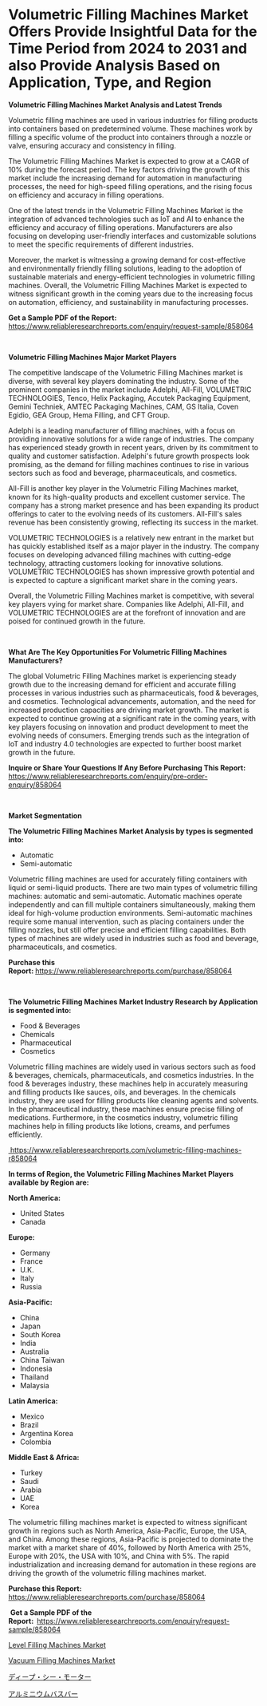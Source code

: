 <p><h1>Volumetric Filling Machines Market Offers Provide Insightful Data for the Time Period from 2024 to 2031 and also Provide Analysis Based on Application, Type, and Region</h1></p><p><strong>Volumetric Filling Machines Market Analysis and Latest Trends</strong></p>
<p><p>Volumetric filling machines are used in various industries for filling products into containers based on predetermined volume. These machines work by filling a specific volume of the product into containers through a nozzle or valve, ensuring accuracy and consistency in filling.</p><p>The Volumetric Filling Machines Market is expected to grow at a CAGR of 10% during the forecast period. The key factors driving the growth of this market include the increasing demand for automation in manufacturing processes, the need for high-speed filling operations, and the rising focus on efficiency and accuracy in filling operations.</p><p>One of the latest trends in the Volumetric Filling Machines Market is the integration of advanced technologies such as IoT and AI to enhance the efficiency and accuracy of filling operations. Manufacturers are also focusing on developing user-friendly interfaces and customizable solutions to meet the specific requirements of different industries.</p><p>Moreover, the market is witnessing a growing demand for cost-effective and environmentally friendly filling solutions, leading to the adoption of sustainable materials and energy-efficient technologies in volumetric filling machines. Overall, the Volumetric Filling Machines Market is expected to witness significant growth in the coming years due to the increasing focus on automation, efficiency, and sustainability in manufacturing processes.</p></p>
<p><strong>Get a Sample PDF of the Report:&nbsp;</strong> <a href="https://www.reliableresearchreports.com/enquiry/request-sample/858064">https://www.reliableresearchreports.com/enquiry/request-sample/858064</a></p>
<p>&nbsp;</p>
<p><strong>Volumetric Filling Machines Major Market Players</strong></p>
<p><p>The competitive landscape of the Volumetric Filling Machines market is diverse, with several key players dominating the industry. Some of the prominent companies in the market include Adelphi, All-Fill, VOLUMETRIC TECHNOLOGIES, Tenco, Helix Packaging, Accutek Packaging Equipment, Gemini Techniek, AMTEC Packaging Machines, CAM, GS Italia, Coven Egidio, GEA Group, Hema Filling, and CFT Group.</p><p>Adelphi is a leading manufacturer of filling machines, with a focus on providing innovative solutions for a wide range of industries. The company has experienced steady growth in recent years, driven by its commitment to quality and customer satisfaction. Adelphi's future growth prospects look promising, as the demand for filling machines continues to rise in various sectors such as food and beverage, pharmaceuticals, and cosmetics.</p><p>All-Fill is another key player in the Volumetric Filling Machines market, known for its high-quality products and excellent customer service. The company has a strong market presence and has been expanding its product offerings to cater to the evolving needs of its customers. All-Fill's sales revenue has been consistently growing, reflecting its success in the market.</p><p>VOLUMETRIC TECHNOLOGIES is a relatively new entrant in the market but has quickly established itself as a major player in the industry. The company focuses on developing advanced filling machines with cutting-edge technology, attracting customers looking for innovative solutions. VOLUMETRIC TECHNOLOGIES has shown impressive growth potential and is expected to capture a significant market share in the coming years.</p><p>Overall, the Volumetric Filling Machines market is competitive, with several key players vying for market share. Companies like Adelphi, All-Fill, and VOLUMETRIC TECHNOLOGIES are at the forefront of innovation and are poised for continued growth in the future.</p></p>
<p>&nbsp;</p>
<p><strong>What Are The Key Opportunities For Volumetric Filling Machines Manufacturers?</strong></p>
<p><p>The global Volumetric Filling Machines market is experiencing steady growth due to the increasing demand for efficient and accurate filling processes in various industries such as pharmaceuticals, food & beverages, and cosmetics. Technological advancements, automation, and the need for increased production capacities are driving market growth. The market is expected to continue growing at a significant rate in the coming years, with key players focusing on innovation and product development to meet the evolving needs of consumers. Emerging trends such as the integration of IoT and industry 4.0 technologies are expected to further boost market growth in the future.</p></p>
<p><strong>Inquire or Share Your Questions If Any Before Purchasing This Report:</strong> <a href="https://www.reliableresearchreports.com/enquiry/pre-order-enquiry/858064">https://www.reliableresearchreports.com/enquiry/pre-order-enquiry/858064</a></p>
<p>&nbsp;</p>
<p><strong>Market Segmentation</strong></p>
<p><strong>The Volumetric Filling Machines Market Analysis by types is segmented into:</strong></p>
<p><ul><li>Automatic</li><li>Semi-automatic</li></ul></p>
<p><p>Volumetric filling machines are used for accurately filling containers with liquid or semi-liquid products. There are two main types of volumetric filling machines: automatic and semi-automatic. Automatic machines operate independently and can fill multiple containers simultaneously, making them ideal for high-volume production environments. Semi-automatic machines require some manual intervention, such as placing containers under the filling nozzles, but still offer precise and efficient filling capabilities. Both types of machines are widely used in industries such as food and beverage, pharmaceuticals, and cosmetics.</p></p>
<p><strong>Purchase this Report:&nbsp;</strong><a href="https://www.reliableresearchreports.com/purchase/858064">https://www.reliableresearchreports.com/purchase/858064</a></p>
<p>&nbsp;</p>
<p><strong>The Volumetric Filling Machines Market Industry Research by Application is segmented into:</strong></p>
<p><ul><li>Food & Beverages</li><li>Chemicals</li><li>Pharmaceutical</li><li>Cosmetics</li></ul></p>
<p><p>Volumetric filling machines are widely used in various sectors such as food & beverages, chemicals, pharmaceuticals, and cosmetics industries. In the food & beverages industry, these machines help in accurately measuring and filling products like sauces, oils, and beverages. In the chemicals industry, they are used for filling products like cleaning agents and solvents. In the pharmaceutical industry, these machines ensure precise filling of medications. Furthermore, in the cosmetics industry, volumetric filling machines help in filling products like lotions, creams, and perfumes efficiently.</p></p>
<p><a href="https://www.reliableresearchreports.com/volumetric-filling-machines-r858064">&nbsp;https://www.reliableresearchreports.com/volumetric-filling-machines-r858064</a></p>
<p><strong>In terms of Region, the Volumetric Filling Machines Market Players available by Region are:</strong></p>
<p>
    <p> <strong> North America: </strong>
        <ul>
            <li>United States</li>
            <li>Canada</li>
        </ul>
        </p> 
    <p> <strong> Europe: </strong>
        <ul>
            <li>Germany</li>
            <li>France</li>
            <li>U.K.</li>
            <li>Italy</li>
            <li>Russia</li>
        </ul>
        </p> 
    <p> <strong> Asia-Pacific: </strong>
        <ul>
            <li>China</li>
            <li>Japan</li>
            <li>South Korea</li>
            <li>India</li>
            <li>Australia</li>
            <li>China Taiwan</li>
            <li>Indonesia</li>
            <li>Thailand</li>
            <li>Malaysia</li>
        </ul>
        </p> 
    <p> <strong> Latin America: </strong>
        <ul>
            <li>Mexico</li>
            <li>Brazil</li>
            <li>Argentina Korea</li>
            <li>Colombia</li>
        </ul>
        </p> 
    <p> <strong> Middle East & Africa: </strong>
        <ul>
            <li>Turkey</li>
            <li>Saudi</li>
            <li>Arabia</li>
            <li>UAE</li>
            <li>Korea</li>
        </ul>
    </p>
    </p>
<p><p>The volumetric filling machines market is expected to witness significant growth in regions such as North America, Asia-Pacific, Europe, the USA, and China. Among these regions, Asia-Pacific is projected to dominate the market with a market share of 40%, followed by North America with 25%, Europe with 20%, the USA with 10%, and China with 5%. The rapid industrialization and increasing demand for automation in these regions are driving the growth of the volumetric filling machines market.</p></p>
<p><strong>Purchase this Report: </strong><a href="https://www.reliableresearchreports.com/purchase/858064">https://www.reliableresearchreports.com/purchase/858064</a></p>
<p>&nbsp;<strong>Get a Sample PDF of the Report:&nbsp;&nbsp;</strong><a href="https://www.reliableresearchreports.com/enquiry/request-sample/858064">https://www.reliableresearchreports.com/enquiry/request-sample/858064</a></p>
<p><strong></strong></p>
<p><p><a href="https://github.com/brentleyjimmiealvaradoz4l1rea/Market-Research-Report-List-2/blob/main/level-filling-machines-market.md">Level Filling Machines Market</a></p><p><a href="https://github.com/Angelnienowdseej3e45z3p8c/Market-Research-Report-List-2/blob/main/vacuum-filling-machines-market.md">Vacuum Filling Machines Market</a></p><p><a href="https://github.com/vlcostes/Market-Research-Report-List-1/blob/main/520718329424.md">ディープ・シー・モーター</a></p><p><a href="https://github.com/EstaSprer20231/Market-Research-Report-List-1/blob/main/703515929425.md">アルミニウムバスバー</a></p></p>